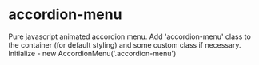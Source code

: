 # accordion-menu
Pure javascript animated accordion menu.
Add 'accordion-menu' class to the container (for default styling) and some custom class if necessary.<br>
Initialize - new AccordionMenu('.accordion-menu')
